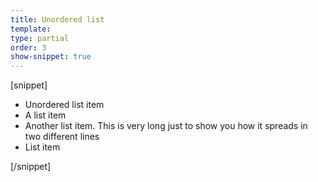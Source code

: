 ```yaml
---
title: Unordered list
template:
type: partial
order: 3
show-snippet: true
---
```

[snippet]
<div class="wrapper content">
    <div class="col-wrap">
        <div class="col col--fluid-offset-3 col--fluid-sm-12 col--fluid-8">
            <ul class="styled-ul">
                <li>Unordered list item</li>
                <li>A list item</li>
                <li>Another list item. This is very long just to show you how it spreads in two different lines</li>
                <li>List item</li>
            </ul>
        </div>
    </div>
</div>
[/snippet]